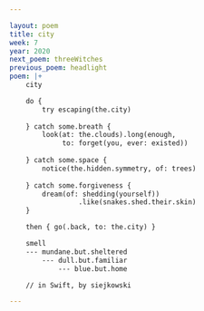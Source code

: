 ```yaml
---

layout: poem
title: city
week: 7
year: 2020
next_poem: threeWitches
previous_poem: headlight
poem: |+
    city

    do {
        try escaping(the.city)
        
    } catch some.breath {
        look(at: the.clouds).long(enough,
             to: forget(you, ever: existed))
        
    } catch some.space {
        notice(the.hidden.symmetry, of: trees)
        
    } catch some.forgiveness {
        dream(of: shedding(yourself))
                 .like(snakes.shed.their.skin)
    }

    then { go(.back, to: the.city) }

    smell
    --- mundane.but.sheltered
        --- dull.but.familiar
            --- blue.but.home

    // in Swift, by siejkowski

---
```

